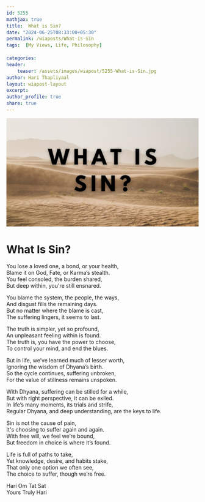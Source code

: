 ```yaml
---        
id: 5255        
mathjax: true        
title:  What is Sin?        
date: "2024-06-25T08:33:00+05:30"        
permalink: /wiaposts/What-is-Sin   
tags:  [My Views, Life, Philosophy]         
        
categories:        
header:        
    teaser: /assets/images/wiapost/5255-What-is-Sin.jpg        
author: Hari Thapliyaal        
layout: wiapost-layout
excerpt:        
author_profile: true        
share: true        
---        
```

        
![What-is-Sin](/assets/images/wiapost/5255-What-is-Sin.jpg)             
        
		
# What Is Sin?   

You lose a loved one, a bond, or your health,   
Blame it on God, Fate, or Karma’s stealth.   
You feel consoled, the burden shared,   
But deep within, you're still ensnared.   
   
You blame the system, the people, the ways,   
And disgust fills the remaining days.   
But no matter where the blame is cast,   
The suffering lingers, it seems to last.   
   
The truth is simpler, yet so profound,   
An unpleasant feeling within is found.   
The truth is, you have the power to choose,   
To control your mind, and end the blues.   
   
But in life, we’ve learned much of lesser worth,   
Ignoring the wisdom of Dhyana’s birth.   
So the cycle continues, suffering unbroken,   
For the value of stillness remains unspoken.   
   
With Dhyana, suffering can be stilled for a while,   
But with right perspective, it can be exiled.   
In life’s many moments, its trials and strife,   
Regular Dhyana, and deep understanding, are the keys to life.   
   
Sin is not the cause of pain,   
It's choosing to suffer again and again.   
With free will, we feel we’re bound,   
But freedom in choice is where it’s found.   
   
Life is full of paths to take,   
Yet knowledge, desire, and habits stake,   
That only one option we often see,   
The choice to suffer, though we’re free.

   
Hari Om Tat Sat   
Yours Truly Hari 

 
